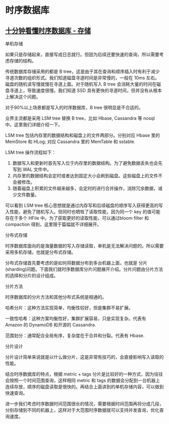 # 时序数据库

## [十分钟看懂时序数据库 - 存储](https://juejin.cn/post/6844903477856960526)

单机存储

如果只是存储起来，直接写成日志就行。但因为后续还要快速的查询，所以需要考虑存储的结构。

传统数据库存储采用的都是 B tree，这是由于其在查询和顺序插入时有利于减少寻道次数的组织形式。我们知道磁盘寻道时间是非常慢的，一般在 10ms 左右。磁盘的随机读写慢就慢在寻道上面。对于随机写入 B tree 会消耗大量的时间在磁盘寻道上，导致速度很慢。我们知道 SSD 具有更快的寻道时间，但并没有从根本上解决这个问题。

对于90%以上场景都是写入的时序数据库，B tree 很明显是不合适的。

业界主流都是采用 LSM tree 替换 B tree，比如 Hbase, Cassandra 等 nosql 中。这里我们详细介绍一下。

LSM tree 包括内存里的数据结构和磁盘上的文件两部分。分别对应 Hbase 里的 MemStore 和 HLog; 对应 Cassandra 里的 MemTable 和 sstable.

LSM tree 操作流程如下：

1. 数据写入和更新时首先写入位于内存里的数据结构。为了避免数据丢失也会先写到 WAL 文件中。
2. 内存里的数据结构会定时或者达到固定大小会刷到磁盘。这些磁盘上的文件不会被修改。
3. 随着磁盘上积累的文件越来越多，会定时的进行合并操作，消除冗余数据，减少文件数量。

可以看到 LSM tree 核心思想就是通过内存写和后续磁盘的顺序写入获得更高的写入性能，避免了随机写入。但同时也牺牲了读取性能，因为同一个 key 的值可能存在于多个 HFile 中。为了获取更好的读取性能，可以通过bloom filter 和 compaction 得到，这里限于篇幅就不详细展开。

分布式存储

时序数据库面向的是海量数据的写入存储读取，单机是无法解决问题的。所以需要采用多机存储，也就是分布式存储。

分布式存储首先要考虑的是如何将数据分布到多台机器上面，也就是 分片(sharding)问题。下面我们就时序数据库分片问题展开介绍。分片问题由分片方法的选择和分片的设计组成。

分片方法

时序数据库的分片方法和其他分布式系统是相通的。

哈希分片：这种方法实现简单，均衡性较好，但是集群不易扩展。

一致性哈希：这种方案均衡性好，集群扩展容易，只是实现复杂。代表有 Amazon 的 DynamoDB 和开源的 Cassandra.

范围划分：通常配合全局有序，复杂度在于合并和分裂。代表有 Hbase.

分片设计

分片设计简单来说就是以什么做分片，这是非常有技巧的，会直接影响写入读取的性能。

结合时序数据库的特点，根据 metric + tags 分片是比较好的一种方式，因为往往会按照一个时间范围查询，这样相同 metric 和 tags 的数据会分配到一台机器上连续存放，顺序的磁盘读取是很快的。再结合上面讲到的单机存储内容，可以做到快速查询。

进一步我们考虑时序数据时间范围很长的情况，需要根据时间范围再将分成几段，分别存储到不同的机器上，这样对于大范围时序数据就可以支持并发查询，优化查询速度。
